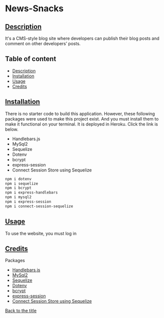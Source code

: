 # News-Snacks

## [Description](#table-of-content)
It's a CMS-style blog site where developers can publish their blog posts and comment on other developers’ posts.

## Table of content
* [Description](#description)
* [Installation](#installation)
* [Usage](#usage)
* [Credits](#credits)

## [Installation](#table-of-content)
There is no starter code to build this application. However, these following packages were used to make this project exist. And you must install them to make it functional on your terminal. It is deployed in Heroku. Click the link is below.

* Handlebars.js
* MySql2
* Sequelize
* Dotenv
* bcrypt
* express-session
* Connect Session Store using Sequelize

```bash
npm i dotenv
npm i sequelize
npm i bcrypt
npm i express-handlebars
npm i mysql2
npm i express-session
npm i connect-session-sequelize
```

## [Usage](#table-of-content)
To use the website, you must log in


## [Credits](#table-of-content)

Packages
* [Handlebars.js](https://www.npmjs.com/package/express-handlebars)
* [MySql2](https://www.npmjs.com/package/mysql2)
* [Sequelize](https://www.npmjs.com/package/sequelize)
* [Dotenv](https://www.npmjs.com/package/dotenv)
* [bcrypt](https://www.npmjs.com/package/bcrypt)
* [express-session](https://www.npmjs.com/package/express-session)
* [Connect Session Store using Sequelize](https://www.npmjs.com/package/connect-session-sequelize)


[Back to the title](#news-snacks)